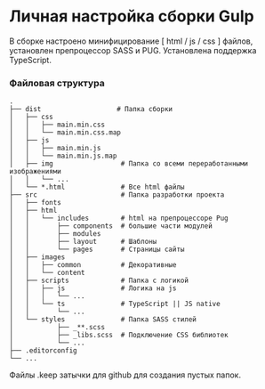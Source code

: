 # Личная настройка сборки Gulp
В сборке настроено минифицирование [ html / js / css ] файлов, установлен препроцессор SASS и PUG. Установлена поддержка TypeScript.

### Файловая структура

    .
    ├── dist                   # Папка сборки
    │   ├── css
    │   │   ├── main.min.css
    │   │   └── main.min.css.map
    │   ├── js
    │   │   ├── main.min.js
    │   │   └── main.min.js.map
    │   ├── img                 # Папка со всеми переработанными изображениями
    │   │   └── ...
    │   └── *.html              # Все html файлы
    ├── src                     # Папка разработки проекта
    │   ├── fonts
    │   ├── html
    │   │   └── includes        # html на препроцессоре Pug
    │   │       ├── components  # большие части модулей
    │   │       ├── modules
    │   │       ├── layout      # Шаблоны
    │   │       └── pages       # Страницы сайты
    │   ├── images
    │   │   ├── common          # Декоративные
    │   │   └── content
    │   ├── scripts             # Папка с логикой
    │   │   ├── js              # Логика на js
    │   │   │   └── ...
    │   │   └── ts              # TypeScript || JS native
    │   │       └── ...
    │   └── styles              # Папка SASS стилей
    │           ├── _**.scss
    │           ├── _libs.scss  # Подключение CSS библиотек
    │           └── ...
    ├── .editorconfig
    └── ...

Файлы .keep затычки для github для создания пустых папок.
